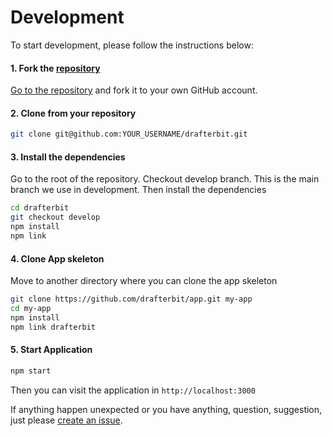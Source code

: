 # Development

To start development, please follow the instructions below:

#### 1. Fork the [repository](https://github.com/drafterbit/drafterbit)

[Go to the repository](https://github.com/drafterbit/drafterbit) and fork it to your own GitHub account.

#### 2. Clone from your repository

```bash
git clone git@github.com:YOUR_USERNAME/drafterbit.git
```

#### 3. Install the dependencies

Go to the root of the repository. Checkout develop branch. This is the main branch we use in development.
Then install the dependencies

```bash
cd drafterbit
git checkout develop
npm install
npm link
```

#### 4. Clone App skeleton

Move to another directory where you can clone the app skeleton
```bash
git clone https://github.com/drafterbit/app.git my-app
cd my-app
npm install
npm link drafterbit
```


#### 5. Start Application

```bash
npm start
```

Then you can visit the application in ```http://localhost:3000```

If anything happen unexpected or you have anything, question, suggestion, just please [create an issue](https://github.com/drafterbit/drafterbit/issues/new).

